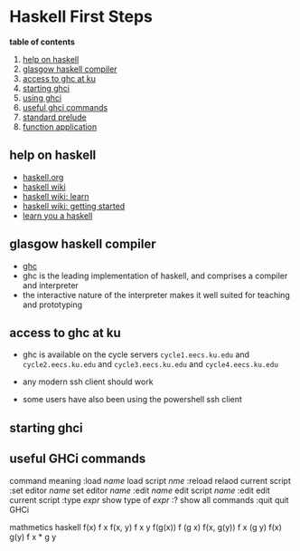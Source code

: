 # Haskell First Steps

**table of contents**

1.  [help on haskell](#help-on-haskell)
2.  [glasgow haskell compiler](#glasgow-haskell-compiler)
3.  [access to ghc at ku](#access-to-ghc-at-ku)
4.  [starting ghci](#starting-ghci)
5.  [using ghci](#using-ghci)
6.  [useful ghci commands](#useful-ghci-commands)
7.  [standard prelude](#standard-prelude)
8.  [function application](#function-application)


## help on haskell

-  [haskell.org](http://www.haskell.org/)
-  [haskell wiki](http://www.haskell.org/haskellwiki/)
-  [haskell wiki: learn](http://www.haskell.org/haskellwiki/Learn)
-  [haskell wiki: getting started](http://www.haskell.org/haskellwiki/Getting_started)
-  [learn you a haskell](http://learnyouahaskell.com/)

## glasgow haskell compiler

-  [ghc](http://www.haskell.org/ghc/)
-  ghc is the leading implementation of haskell, and comprises a compiler and interpreter
-  the interactive nature of the interpreter makes it well suited for teaching and prototyping

## access to ghc at ku

- ghc is available on the cycle servers `cycle1.eecs.ku.edu` and `cycle2.eecs.ku.edu` and `cycle3.eecs.ku.edu` and `cycle4.eecs.ku.edu`

- any modern ssh client should work

- some users have also been using the powershell ssh client

## starting ghci



## useful GHCi commands

command			meaning
:load _name_		load script _nme_
:reload			relaod current script
:set editor _name_	set editor _name_
:edit _name_		edit script _name_
:edit			edit current script
:type _expr_		show type of _expr_
:?			show all commands
:quit			quit GHCi

mathmetics	haskell
f(x)		f x
f(x, y)		f x y
f(g(x))		f (g x)
f(x, g(y))	f x (g y)
f(x) g(y)	f x * g y


